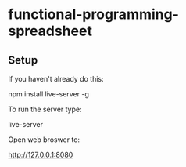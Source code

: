 # functional-programming-spreadsheet

## Setup

If you haven't already do this:

npm install live-server -g

To run the server type:

live-server

Open web broswer to:

http://127.0.0.1:8080
